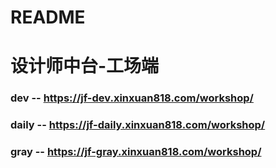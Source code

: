 # README

# 设计师中台-工场端

### dev -- https://jf-dev.xinxuan818.com/workshop/

### daily -- https://jf-daily.xinxuan818.com/workshop/

### gray -- https://jf-gray.xinxuan818.com/workshop/

